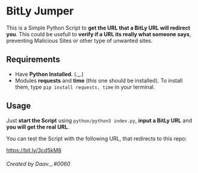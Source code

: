 # BitLy Jumper

This is a Simple Python Script to **get the URL that a BitLy URL will redirect you**. This could be usefull to **verify if a URL its really what someone says**, preventing Malicious Sites or other type of unwanted sites.

## Requirements
- Have **Python Installed**. (._.)
- Modules **requests** and **time** (this one should be installed). To install them, type `pip install requests, time` in your terminal.

## Usage
Just **start the Script** using `python/python3 index.py`, **input a BitLy URL** and **you will get the real URL**.



You can test the Script with the following URL, that redirects to this repo:

<https://bit.ly/3cd5kM8>



###### Created by Daav._.#0060
